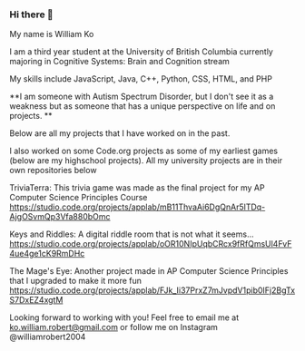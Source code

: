 ### Hi there 👋
My name is William Ko

I am a third year student at the University of British Columbia currently majoring in Cognitive Systems: Brain and Cognition stream

My skills include JavaScript, Java, C++, Python, CSS, HTML, and PHP

**I am someone with Autism Spectrum Disorder, but I don't see it as a weakness but as someone that has a unique perspective on life and on projects. **

Below are all my projects that I have worked on in the past. 

I also worked on some Code.org projects as some of my earliest games (below are my highschool projects). All my university projects are in their own repositories below

TriviaTerra: This trivia game was made as the final project for my AP Computer Science Principles Course 
    https://studio.code.org/projects/applab/mB11ThvaAi6DgQnAr5lTDq-AjgOSvmQp3Vfa880bOmc

Keys and Riddles: A digital riddle room that is not what it seems...
    https://studio.code.org/projects/applab/oOR10NIpUqbCRcx9fRfQmsUl4FvF4ue4ge1cK9RmDHc

The Mage's Eye: Another project made in AP Computer Science Principles that I upgraded to make it more fun
    https://studio.code.org/projects/applab/FJk_Ii37PrxZ7mJvpdV1pib0IFj2BgTxS7DxEZ4xgtM

Looking forward to working with you! Feel free to email me at ko.william.robert@gmail.com or follow me on Instagram @williamrobert2004

<!--
**LordofSabres/LordofSabres** is a ✨ _special_ ✨ repository because its `README.md` (this file) appears on your GitHub profile.

Here are some ideas to get you started:

- 🔭 I’m currently working on ...
- 🌱 I’m currently learning ...
- 👯 I’m looking to collaborate on ...
- 🤔 I’m looking for help with ...
- 💬 Ask me about ...
- 📫 How to reach me: ...
- 😄 Pronouns: ...
- ⚡ Fun fact: ...
-->
